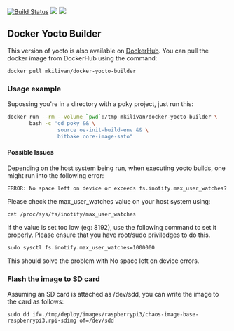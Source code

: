 
[![Build
Status](https://travis-ci.org/mkilivan/docker-yocto-builder.svg?branch=master)](https://travis-ci.org/mkilivan/docker-yocto-builder)
[![](https://images.microbadger.com/badges/image/mkilivan/docker-yocto-builder.svg)](https://microbadger.com/images/mkilivan/docker-yocto-builder
"Get your own image badge on microbadger.com")
[![](https://images.microbadger.com/badges/version/mkilivan/docker-yocto-builder.svg)](https://microbadger.com/images/mkilivan/docker-yocto-builder
"Get your own version badge on microbadger.com")

## Docker Yocto Builder
This version of yocto is also available on [DockerHub](https://hub.docker.com/r/mkilivan/docker-yocto-builder). You can pull the docker image from DockerHub using the command:
```
docker pull mkilivan/docker-yocto-builder
```

### Usage example
Supossing you're in a directory with a poky project, just run this:

````bash
docker run --rm --volume `pwd`:/tmp mkilivan/docker-yocto-builder \
       bash -c "cd poky && \
                source oe-init-build-env && \
                bitbake core-image-sato"
````

#### Possible Issues
Depending on the host system being run, when executing yocto builds, one might run into the following error:
```
ERROR: No space left on device or exceeds fs.inotify.max_user_watches?
```
Please check the max_user_watches value on your host system using:
```
cat /proc/sys/fs/inotify/max_user_watches
```
If the value is set too low (eg: 8192), use the following command to set it properly. Please ensure that you have root/sudo priviledges to do this.
```
sudo sysctl fs.inotify.max_user_watches=1000000
```
This should solve the problem with No space left on device errors.

### Flash the image to SD card
Assuming an SD card is attached as /dev/sdd, you can write the image to the card as follows:
```
sudo dd if=./tmp/deploy/images/raspberrypi3/chaos-image-base-raspberrypi3.rpi-sdimg of=/dev/sdd
```
